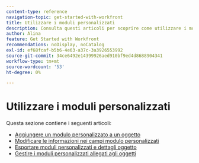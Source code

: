```yaml
---
content-type: reference
navigation-topic: get-started-with-workfront
title: Utilizzare i moduli personalizzati
description: Consulta questi articoli per scoprire come utilizzare i moduli personalizzati in Adobe Workfront.
author: Alina
feature: Get Started with Workfront
recommendations: noDisplay, noCatalog
exl-id: ef68fcaf-b5b6-4e63-a37c-3a3926553992
source-git-commit: 34ce6492e14399926aed910bf9ed4d8688904341
workflow-type: tm+mt
source-wordcount: '53'
ht-degree: 0%

---
```


# Utilizzare i moduli personalizzati

Questa sezione contiene i seguenti articoli:

* [Aggiungere un modulo personalizzato a un oggetto](../../workfront-basics/work-with-custom-forms/add-a-custom-form-to-an-object.md)
* [Modificare le informazioni nei campi modulo personalizzati](../../workfront-basics/work-with-custom-forms/edit-custom-forms.md)
* [Esportare moduli personalizzati e dettagli oggetto](../../workfront-basics/work-with-custom-forms/export-custom-forms-details.md)
* [Gestire i moduli personalizzati allegati agli oggetti](../../workfront-basics/work-with-custom-forms/manage-custom-forms-attached-to-objects.md)

